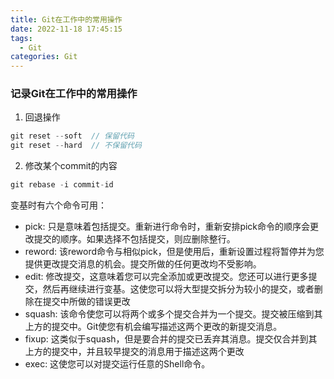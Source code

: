 ```yaml
---
title: Git在工作中的常用操作
date: 2022-11-18 17:45:15
tags:
  - Git
categories: Git
---
```


### 记录Git在工作中的常用操作

1. 回退操作

```js
git reset --soft  // 保留代码
git reset --hard  // 不保留代码
```

2. 修改某个commit的内容

```js
git rebase -i commit-id
```

变基时有六个命令可用：

- pick: 只是意味着包括提交。重新进行命令时，重新安排pick命令的顺序会更改提交的顺序。如果选择不包括提交，则应删除整行。
- reword: 该reword命令与相似pick，但是使用后，重新设置过程将暂停并为您提供更改提交消息的机会。提交所做的任何更改均不受影响。
- edit: 修改提交，这意味着您可以完全添加或更改提交。您还可以进行更多提交，然后再继续进行变基。这使您可以将大型提交拆分为较小的提交，或者删除在提交中所做的错误更改
- squash: 该命令使您可以将两个或多个提交合并为一个提交。提交被压缩到其上方的提交中。Git使您有机会编写描述这两个更改的新提交消息。
- fixup: 这类似于squash，但是要合并的提交已丢弃其消息。提交仅合并到其上方的提交中，并且较早提交的消息用于描述这两个更改
- exec: 这使您可以对提交运行任意的Shell命令。